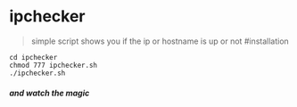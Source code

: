 # ipchecker
> simple script shows you if the ip or hostname is up or not
#installation 
```git clone https://github.com/anonymousc/ipchecker.git
cd ipchecker
chmod 777 ipchecker.sh
./ipchecker.sh
```
##### and watch the magic
